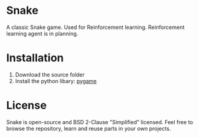 # Snake
A classic Snake game. Used for Reinforcement learning. Reinforcement learning agent is in planning. 

# Installation
1. Download the source folder
2. Install the python libary: [pygame](https://www.pygame.org/news "Pygame")

# License
Snake is open-source and BSD 2-Clause "Simplified" licensed. Feel free to browse the repository, learn and reuse parts in your own projects.
